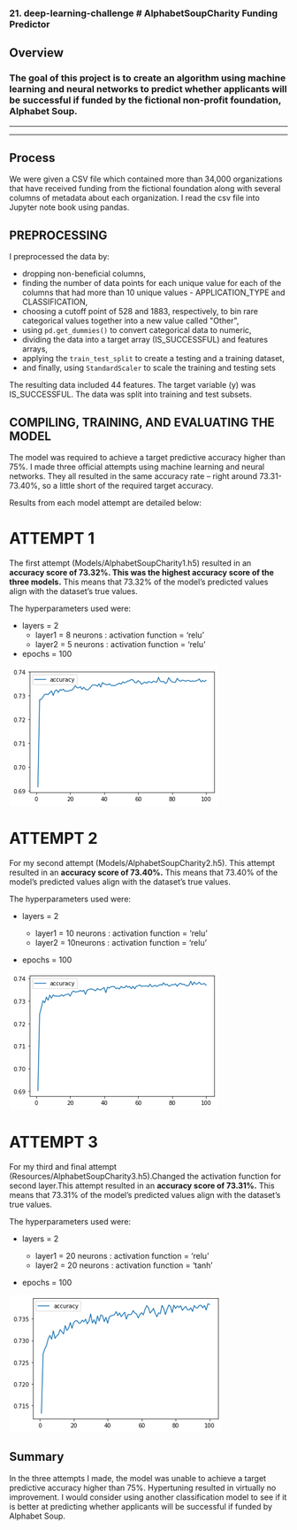 ### 21. deep-learning-challenge # AlphabetSoupCharity Funding Predictor

## Overview
### The goal of this project is to create an algorithm using machine learning and neural networks to predict whether applicants will be successful if funded by the fictional non-profit foundation, Alphabet Soup.
----------------------------
----------------------------

## Process
We were given a CSV file which contained more than 34,000 organizations that have received funding from the fictional foundation along with several columns of metadata about each organization. I read the csv file into Jupyter note book using pandas.

## PREPROCESSING<br>
I preprocessed the data by:
* dropping non-beneficial columns,
* finding the number of data points for each unique value for each of the columns that had more than 10 unique values - APPLICATION_TYPE and CLASSIFICATION,
* choosing a cutoff point of 528 and 1883, respectively, to bin rare categorical values together into a new value called "Other",
* using `pd.get_dummies()` to convert categorical data to numeric,
* dividing the data into a target array (IS_SUCCESSFUL) and features arrays,
* applying the `train_test_split` to create a testing and a training dataset,
* and finally, using `StandardScaler` to scale the training and testing sets

The resulting data included 44 features. The target variable (y) was IS_SUCCESSFUL. The data was split into training and test subsets.

## COMPILING, TRAINING, AND EVALUATING THE MODEL<br>
The model was required to achieve a target predictive accuracy higher than 75%. I made three official attempts using machine learning and neural networks. They all resulted in the same accuracy rate – right around 73.31-73.40%, so a little short of the required target accuracy.

Results from each model attempt are detailed below:

# ATTEMPT 1<br>
The first attempt (Models/AlphabetSoupCharity1.h5) resulted in an <b>accuracy score of 73.32%. This was the highest accuracy score of the three models.</b> This means that 73.32% of the model’s predicted values align with the dataset’s true values.

The hyperparameters used were:
* layers = 2
  * layer1 = 8 neurons : activation function = ‘relu’
  * layer2 = 5 neurons : activation function = ‘relu'
* epochs = 100

![Model 1 Accuracy Plot](Resources/Model1_accuracy.png)

# ATTEMPT 2<br>
For my second attempt (Models/AlphabetSoupCharity2.h5). This attempt resulted in an <b>accuracy score of 73.40%.</b> This means that 73.40% of the model’s predicted values align with the dataset’s true values.

The hyperparameters used were:
* layers = 2
  * layer1 = 10 neurons : activation function = ‘relu’
  * layer2 = 10neurons : activation function = ‘relu’
 
* epochs = 100

![Model 2 Accuracy Plot](Resources/Model2_accuracy.png)

# ATTEMPT 3<br>
For my third and final attempt (Resources/AlphabetSoupCharity3.h5).Changed the activation function for second layer.This attempt resulted in an <b>accuracy score of 73.31%.</b> This means that 73.31% of the model’s predicted values align with the dataset’s true values.

The hyperparameters used were:
* layers = 2
  * layer1 = 20 neurons : activation function = ‘relu’
  * layer2 = 20 neurons : activation function = ‘tanh’
 
* epochs = 100

![Model 3 Accuracy Plot](Resources/Model3_accuracy.png)


## Summary
In the three attempts I made, the model was unable to achieve a target predictive accuracy higher than 75%. Hypertuning resulted in virtually no improvement. I would consider using another classification model to see if it is better at predicting whether applicants will be successful if funded by Alphabet Soup.


